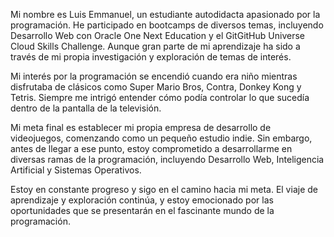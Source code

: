 Mi nombre es Luis Emmanuel, un estudiante autodidacta apasionado por la programación. He participado en bootcamps de diversos temas, incluyendo Desarrollo Web con Oracle One Next Education y el GitGitHub Universe Cloud Skills Challenge. Aunque gran parte de mi aprendizaje ha sido a través de mi propia investigación y exploración de temas de interés.

Mi interés por la programación se encendió cuando era niño mientras disfrutaba de clásicos como Super Mario Bros, Contra, Donkey Kong y Tetris. Siempre me intrigó entender cómo podía controlar lo que sucedía dentro de la pantalla de la televisión.

Mi meta final es establecer mi propia empresa de desarrollo de videojuegos, comenzando como un pequeño estudio indie. Sin embargo, antes de llegar a ese punto, estoy comprometido a desarrollarme en diversas ramas de la programación, incluyendo Desarrollo Web, Inteligencia Artificial y Sistemas Operativos.

Estoy en constante progreso y sigo en el camino hacia mi meta. El viaje de aprendizaje y exploración continúa, y estoy emocionado por las oportunidades que se presentarán en el fascinante mundo de la programación.
